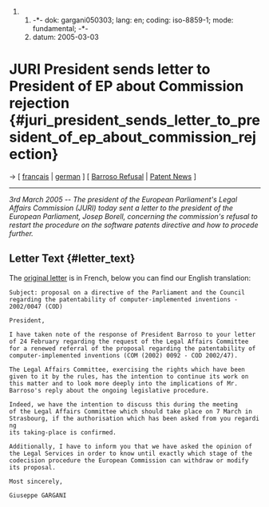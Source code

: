 1.  1.  -\*- dok: gargani050303; lang: en; coding: iso-8859-1; mode:
        fundamental; -\*-
    2.  datum: 2005-03-03

# JURI President sends letter to President of EP about Commission rejection {#juri_president_sends_letter_to_president_of_ep_about_commission_rejection}

-\> \[ [ français](Gargani050303Fr "wikilink") \| [
german](Gargani050303De "wikilink") \] \[ [Barroso
Refusal](http://swpat.ffii.org/papers/barroso0502/ "wikilink") \| [
Patent News](SwpatcninoEn "wikilink") \]

------------------------------------------------------------------------

*3rd March 2005 \-- The president of the European Parliament\'s Legal
Affairs Commission (JURI) today sent a letter to the president of the
European Parliament, Josep Borell, concerning the commission\'s refusal
to restart the procedure on the software patents directive and how to
procede further.*

## Letter Text {#letter_text}

The [ original letter](Gargani050303Fr "wikilink") is in French, below
you can find our English translation:

`Subject: proposal on a directive of the Parliament and the Council`\
`regarding the patentability of computer-implemented inventions -`\
`2002/0047 (COD)`

`President,`

`I have taken note of the response of President Barroso to your letter`\
`of 24 February regarding the request of the Legal Affairs Committee`\
`for a renewed referral of the proposal regarding the patentability of`\
`computer-implemented inventions (COM (2002) 0092 - COD 2002/47).`

`The Legal Affairs Committee, exercising the rights which have been`\
`given to it by the rules, has the intention to continue its work on`\
`this matter and to look more deeply into the implications of Mr.`\
`Barroso's reply about the ongoing legislative procedure.`

`Indeed, we have the intention to discuss this during the meeting`\
`of the Legal Affairs Committee which should take place on 7 March in`\
`Strasbourg, if the authorisation which has been asked from you regarding`\
`its taking-place is confirmed.`

`Additionally, I have to inform you that we have asked the opinion of`\
`the Legal Services in order to know until exactly which stage of the`\
`codecision procedure the European Commission can withdraw or modify`\
`its proposal.`

`Most sincerely,`

`Giuseppe GARGANI`
